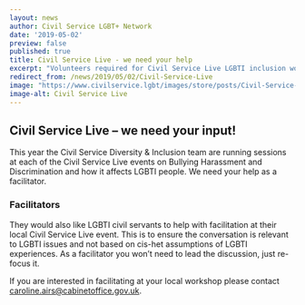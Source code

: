 ```yaml
---
layout: news
author: Civil Service LGBT+ Network
date: '2019-05-02'
preview: false
published: true
title: Civil Service Live - we need your help
excerpt: "Volunteers required for Civil Service Live LGBTI inclusion workshop."
redirect_from: /news/2019/05/02/Civil-Service-Live
image: "https://www.civilservice.lgbt/images/store/posts/Civil-Service-Live-no-date.png"
image-alt: Civil Service Live
---
```



## Civil Service Live – we need your input!

This year the Civil Service Diversity & Inclusion team are running sessions at each of the Civil Service Live events on Bullying Harassment and Discrimination and how it affects LGBTI people. We need your help as a facilitator.

### Facilitators

They would also like LGBTI civil servants to help with facilitation at their local Civil Service Live event. This is to ensure the conversation is relevant to LGBTI issues and not based on cis-het assumptions of LGBTI experiences. As a facilitator you won’t need to lead the discussion, just re-focus it.

If you are interested in facilitating at your local workshop please contact <caroline.airs@cabinetoffice.gov.uk>.
